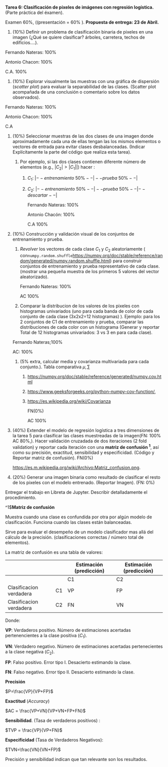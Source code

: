 **Tarea 6:  Clasificación de pixeles de imágenes con regresión logística.** (Parte práctica del éxamen). 

Examen 60%, ((presentación = 60% ). **Propuesta de entrega: 23 de Abril.**

1. (10%) Definir un problema de clasificación binaria de pixeles en una imagen (¿Qué se quiere clasificar? árboles, carretera, techos de edificios....). 

Fernando Nateras: 100%

Antonio Chacon: 100%

C.A. 100%



1. (10%) Explorar visualmente las muestras con una gráfica de dispersión (*scatter plot*) para evaluar la separabilidad de las clases. (Scatter plot acompañada de una conclusión o comentario sobre los datos observados).

Fernando Nateras: 100%

Antonio Chacon: 100%

C.A 

1. (10%) Seleccionar muestras de las dos clases de una imagen donde aproximadamente cada una de ellas tengan las los mismos elementos o vectores de entrada para evitar clases desbalanceadas. (Indicar Explícitamente la parte del código que realiza esta tarea).

   1. Por ejemplo, si las dos clases contienen diferente número de elementos (e.g., $|C_2| > |C_1|$|) hacer :
      1. $C_1 \text{: }|--entrenamiento\text{ }50\%--|--prueba\text{ }50\%--|$
      
      2. $C_2\text{: }|--entrenamiento\text{ }50\%--|--prueba\text{ }50\%--|--descartar--|$
      
         
      
         Fernando Nateras: 100%
      
         Antonio Chacón: 100%
      
         C.A 100%

2. (10%) Construcción y validación visual de los conjuntos de entrenamiento y prueba.

   1. *Revolver* los vectores de cada clase $C_1$ y $C_2$ aleatoriamente ( con```numpy.random.shuffle```https://numpy.org/doc/stable/reference/random/generated/numpy.random.shuffle.html) para construir conjuntos de entrenamiento y prueba representativo de cada clase. (mostrar una pequeña muestra de los primeros 5 valores del vector aleatorizado). 

      Fernando Nateras: 100%

      AC 100%

   2. Comparar la distribucion de los valores de los pixeles con  histogramas univariados (uno para cada banda de color de cada conjunto de cada clase (3x2x2=12 histogramas) ). Ejemplo: para los 2 conjuntos de C1 de entrenamiento y prueba,  comparar las distribuciones de cada color con un histograma   (Generar y reportar Total de 12 histogramas univariados: 3 vs 3 en para cada clase).

   Fernando Nateras;100%

   AC: 100%

   1. (5% extra, calcular media y covarianza multivariada para cada conjunto.). Tabla comparativa $\mu, \sum$
      1. https://numpy.org/doc/stable/reference/generated/numpy.cov.html

      2. https://www.geeksforgeeks.org/python-numpy-cov-function/,

      3. https://es.wikipedia.org/wiki/Covarianza

         FN(0%)

         AC 100%

3. (40%) Extender el modelo de regresión logística a tres dimensiones de la tarea 5 para clasificar las clases muestreadas de la imagen(FN: 100% AC 80%,). Hacer validación cruzadada de dos iteraciones (2 fold validation) y reportar cada iteración con una **matriz de confusión $^1$**, así como su precisión, exactitud, sensibilidad y especificidad. (Código y Reportar matriz de confusión). FN(0%)

    

    

    https://es.m.wikipedia.org/wiki/Archivo:Matriz_confusion.png. 

4. (20%) Generar una imagen binaria como resultado de clasificar el resto de los pixeles con el modelo entrenado. (Reportar Imagen). (FN: 0%)

Entregar el trabajo en Libreta de Jupyter. Describir detalladamente el procedimiento.

^1$**Matriz de confusión**

Muestra cuando una clase es confundida por otra por algún modelo de clasificación. Funciona cuando las clases están balanceadas.

Sirve para evaluar el desempeño de un modelo clasificador mas allá del cálculo de la precisión. (clasificaciones correctas / número total de elementos).



La matriz de confusión es una tabla de valores:

|                          |      | Estimación  (predicción) | Estimación  (predicción) |
| ------------------------ | ---- | ------------------------ | ------------------------ |
|                          |      | C1                       | C2                       |
| Clasificacion  verdadera | C1   | VP                       | FP                       |
| Clasificacion  verdadera | C2   | FN                       | VN                       |

Donde:

**VP**: Verdaderos positivo. Número de estimaciones acertadas pertenencientes a la clase positiva ($C_1$).

**VN**: Verdadero negativo. Número de estimaciones acertadas pertenecientes a la clase negativa ($C_2$).

**FP**: Falso positivo. Error tipo I. Desacierto estimando la clase. 

**FN**: Falso negativo. Error tipo II. Desacierto estimando la clase.

**Precisión**

$P=\frac{VP}{VP+FP}$

**Exactitud**  (*Accuracy*)

$AC = \frac{VP+VN}{VP+VN+FP+FN}$

**Sensibilidad**. (Tasa de verdaderos positivos) : 

$TVP = \frac{VP}{VP+FN}$

**Especificidad** (Tasa de Verdaderos Negativos): 

$TVN=\frac{VN}{VN+FP}$

Precisión y sensibilidad indican que tan relevante son los resultados.